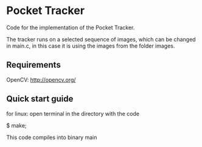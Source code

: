 # Pocket Tracker

Code for the implementation of the Pocket Tracker.

The tracker runs on a selected sequence of images, which can be changed in main.c, in this case it is using the images from the folder images.

## Requirements

OpenCV: http://opencv.org/

## Quick start guide

for linux: open terminal in the directory with the code

$ make;

This code compiles into binary main
